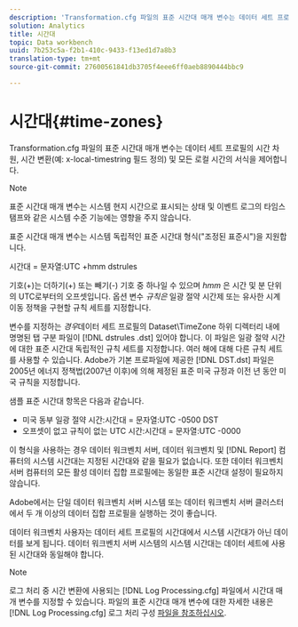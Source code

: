 ```yaml
---
description: 'Transformation.cfg 파일의 표준 시간대 매개 변수는 데이터 세트 프로필의 시간 차원, 시간 변환(예: x-local-timestring 필드 정의) 및 모든 로컬 시간의 서식을 제어합니다.'
solution: Analytics
title: 시간대
topic: Data workbench
uuid: 7b253c5a-f2b1-410c-9433-f13ed1d7a8b3
translation-type: tm+mt
source-git-commit: 27600561841db3705f4eee6ff0aeb8890444bbc9

---
```



# 시간대{#time-zones}

Transformation.cfg 파일의 표준 시간대 매개 변수는 데이터 세트 프로필의 시간 차원, 시간 변환(예: x-local-timestring 필드 정의) 및 모든 로컬 시간의 서식을 제어합니다.

>[!NOTE]
>
>표준 시간대 매개 변수는 시스템 현지 시간으로 표시되는 상태 및 이벤트 로그의 타임스탬프와 같은 시스템 수준 기능에는 영향을 주지 않습니다.

표준 시간대 매개 변수는 시스템 독립적인 표준 시간대 형식(&quot;조정된 표준시&quot;)을 지원합니다.

시간대 = 문자열:UTC +hmm dstrules

기호(+)는 더하기(+) 또는 빼기(-) 기호 중 하나일 수 있으며 *hmm* 은 시간 및 분 단위의 UTC로부터의 오프셋입니다. 옵션 변수 *규칙은* 일광 절약 시간제 또는 유사한 시계 이동 정책을 구현할 규칙 세트를 지정합니다.

변수를 지정하는 *경우*&#x200B;데이터 세트 프로필의 Dataset\TimeZone 하위 디렉터리 내에 명명된 탭 구분 파일이 [!DNL dstrules .dst] 있어야 합니다. 이 파일은 일광 절약 시간에 대한 표준 시간대 독립적인 규칙 세트를 지정합니다. 여러 해에 대해 다른 규칙 세트를 사용할 수 있습니다. Adobe가 기본 프로파일에 제공한 [!DNL DST.dst] 파일은 2005년 에너지 정책법(2007년 이후)에 의해 제정된 표준 미국 규정과 이전 년 동안 미국 규칙을 지정합니다.

샘플 표준 시간대 항목은 다음과 같습니다.

* 미국 동부 일광 절약 시간:시간대 = 문자열:UTC -0500 DST
* 오프셋이 없고 규칙이 없는 UTC 시간:시간대 = 문자열:UTC -0000

이 형식을 사용하는 경우 데이터 워크벤치 서버, 데이터 워크벤치 및 [!DNL Report] 컴퓨터의 시스템 시간대는 지정된 시간대와 같을 필요가 없습니다. 또한 데이터 워크벤치 서버 컴퓨터의 모든 활성 데이터 집합 프로필에는 동일한 표준 시간대 설정이 필요하지 않습니다.

Adobe에서는 단일 데이터 워크벤치 서버 시스템 또는 데이터 워크벤치 서버 클러스터에서 두 개 이상의 데이터 집합 프로필을 실행하는 것이 좋습니다.

데이터 워크벤치 사용자는 데이터 세트 프로필의 시간대에서 시스템 시간대가 아닌 데이터를 보게 됩니다. 데이터 워크벤치 서버 시스템의 시스템 시간대는 데이터 세트에 사용된 시간대와 동일해야 합니다.

>[!NOTE]
>
>로그 처리 중 시간 변환에 사용되는 [!DNL Log Processing.cfg] 파일에서 시간대 매개 변수를 지정할 수 있습니다. 파일의 표준 시간대 매개 변수에 대한 자세한 내용은 [!DNL Log Processing.cfg] 로그 처리 구성 [파일을 참조하십시오](../../../../home/c-dataset-const-proc/c-log-proc-config-file/c-abt-log-proc-config-file.md).

